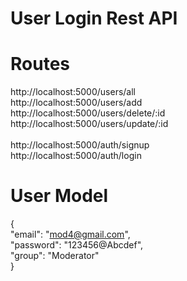 # User Login Rest API

# Routes

http://localhost:5000/users/all \
http://localhost:5000/users/add \
http://localhost:5000/users/delete/:id \
http://localhost:5000/users/update/:id \
\
http://localhost:5000/auth/signup \
http://localhost:5000/auth/login 


# User Model
   {\
        "email": "mod4@gmail.com",\
        "password": "123456@Abcdef",\
        "group": "Moderator"\
   }
